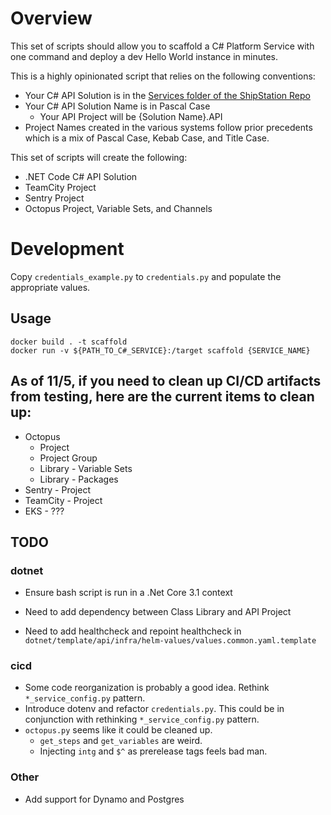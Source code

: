 # Overview
This set of scripts should allow you to scaffold a C# Platform Service with one command and deploy a dev Hello World instance in minutes.

This is a highly opinionated script that relies on the following conventions:
* Your C# API Solution is in the [Services folder of the ShipStation Repo](https://github.com/shipstation/shipstation/tree/master/Services)
* Your C# API Solution Name is in Pascal Case
    * Your API Project will be {Solution Name}.API
* Project Names created in the various systems follow prior precedents which is a mix of Pascal Case, Kebab Case, and Title Case.

This set of scripts will create the following:
* .NET Code C# API Solution
* TeamCity Project
* Sentry Project
* Octopus Project, Variable Sets, and Channels

# Development
Copy `credentials_example.py` to `credentials.py` and populate the appropriate values.

## Usage
```
docker build . -t scaffold
docker run -v ${PATH_TO_C#_SERVICE}:/target scaffold {SERVICE_NAME}
```

## As of 11/5, if you need to clean up CI/CD artifacts from testing, here are the current items to clean up:
* Octopus
    * Project
    * Project Group
    * Library - Variable Sets
    * Library - Packages
* Sentry - Project
* TeamCity - Project
* EKS - ???

## TODO
### dotnet
* Ensure bash script is run in a .Net Core 3.1 context

* Need to add dependency between Class Library and API Project
* Need to add healthcheck and repoint healthcheck in `dotnet/template/api/infra/helm-values/values.common.yaml.template`

### cicd
* Some code reorganization is probably a good idea. Rethink `*_service_config.py` pattern.
* Introduce dotenv and refactor `credentials.py`. This could be in conjunction with rethinking `*_service_config.py` pattern.
* `octopus.py` seems like it could be cleaned up.
    * `get_steps` and `get_variables` are weird.
    * Injecting `intg` and `$^` as prerelease tags feels bad man.

### Other
* Add support for Dynamo and Postgres
